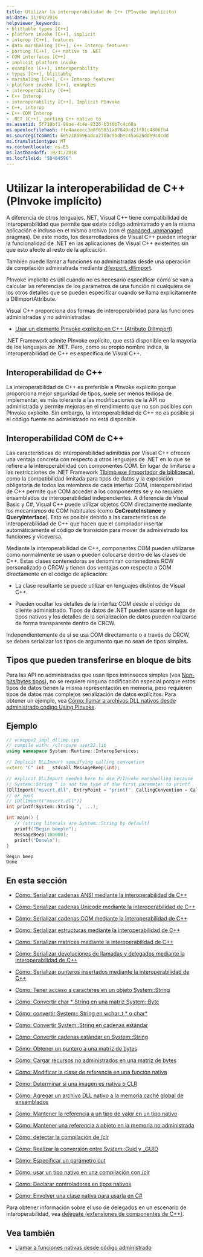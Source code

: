 ```yaml
---
title: Utilizar la interoperabilidad de C++ (PInvoke implícito)
ms.date: 11/04/2016
helpviewer_keywords:
- blittable types [C++]
- platform invoke [C++], implicit
- interop [C++], features
- data marshaling [C++], C++ Interop features
- porting [C++], C++ native to .NET
- COM interfaces [C++]
- implicit platform invoke
- examples [C++], interoperability
- types [C++], blittable
- marshaling [C++], C++ Interop features
- platform invoke [C++], examples
- interoperability [C++]
- C++ Interop
- interoperability [C++], Implicit PInvoke
- C++, interop
- C++ COM Interop
- .NET [C++], porting C++ native to
ms.assetid: 5f710bf1-88ae-4c4e-8326-b3f0b7c4c68a
ms.openlocfilehash: ffe4aaeecc3e0f65851a87840cd21f81c4806fb4
ms.sourcegitcommit: 6052185696adca270bc9bdbec45a626dd89cdcdd
ms.translationtype: MT
ms.contentlocale: es-ES
ms.lasthandoff: 10/31/2018
ms.locfileid: "50464596"
---
```

# <a name="using-c-interop-implicit-pinvoke"></a>Utilizar la interoperabilidad de C++ (PInvoke implícito)

A diferencia de otros lenguajes. NET, Visual C++ tiene compatibilidad de interoperabilidad que permite que exista código administrado y en la misma aplicación e incluso en el mismo archivo (con el [managed, unmanaged](../preprocessor/managed-unmanaged.md) pragmas). De este modo, los desarrolladores de Visual C++ pueden integrar la funcionalidad de .NET en las aplicaciones de Visual C++ existentes sin que esto afecte al resto de la aplicación.

También puede llamar a funciones no administradas desde una operación de compilación administrada mediante [dllexport, dllimport](../cpp/dllexport-dllimport.md).

PInvoke implícito es útil cuando no es necesario especificar cómo se van a calcular las referencias de los parámetros de una función ni cualquiera de los otros detalles que se pueden especificar cuando se llama explícitamente a DllImportAttribute.

Visual C++ proporciona dos formas de interoperabilidad para las funciones administradas y no administradas:

- [Usar un elemento PInvoke explícito en C++ (Atributo DllImport)](../dotnet/using-explicit-pinvoke-in-cpp-dllimport-attribute.md)

.NET Framework admite PInvoke explícito, que está disponible en la mayoría de los lenguajes de .NET. Pero, como su propio nombre indica, la interoperabilidad de C++ es específica de Visual C++.

## <a name="c-interop"></a>Interoperabilidad de C++

La interoperabilidad de C++ es preferible a PInvoke explícito porque proporciona mejor seguridad de tipos, suele ser menos tediosa de implementar, es más tolerante a las modificaciones de la API no administrada y permite mejoras en el rendimiento que no son posibles con PInvoke explícito. Sin embargo, la interoperabilidad de C++ no es posible si el código fuente no administrado no está disponible.

## <a name="c-com-interop"></a>Interoperabilidad COM de C++

Las características de interoperabilidad admitidas por Visual C++ ofrecen una ventaja concreta con respecto a otros lenguajes de .NET en lo que se refiere a la interoperabilidad con componentes COM. En lugar de limitarse a las restricciones de .NET Framework [Tlbimp.exe (importador de biblioteca)](/dotnet/framework/tools/tlbimp-exe-type-library-importer), como la compatibilidad limitada para tipos de datos y la exposición obligatoria de todos los miembros de cada interfaz COM, interoperabilidad de C++ permite que COM acceder a los componentes se y no requiere ensamblados de interoperabilidad independientes. A diferencia de Visual Basic y C#, Visual C++ puede utilizar objetos COM directamente mediante los mecanismos de COM habituales (como **CoCreateInstance** y **QueryInterface**). Esto es posible debido a las características de interoperabilidad de C++ que hacen que el compilador insertar automáticamente el código de transición para mover de administrado los funciones y viceversa.

Mediante la interoperabilidad de C++, componentes COM pueden utilizarse como normalmente se usan o pueden colocarse dentro de las clases de C++. Estas clases contenedoras se denominan contenedores RCW personalizado o CRCW y tienen dos ventajas con respecto a COM directamente en el código de aplicación:

- La clase resultante se puede utilizar en lenguajes distintos de Visual C++.

- Pueden ocultar los detalles de la interfaz COM desde el código de cliente administrado. Tipos de datos de .NET pueden usarse en lugar de tipos nativos y los detalles de la serialización de datos pueden realizarse de forma transparente dentro de CRCW.

Independientemente de si se usa COM directamente o a través de CRCW, se deben serializar los tipos de argumento que no sean de tipos simples.

## <a name="blittable-types"></a>Tipos que pueden transferirse en bloque de bits

Para las API no administradas que usan tipos intrínsecos simples (vea [Non-bits/bytes tipos](/dotnet/framework/interop/blittable-and-non-blittable-types)), no se requiere ninguna codificación especial porque estos tipos de datos tienen la misma representación en memoria, pero requieren tipos de datos más complejos serialización de datos explícitos. Para obtener un ejemplo, vea [Cómo: llamar a archivos DLL nativos desde administrado código Using PInvoke](../dotnet/how-to-call-native-dlls-from-managed-code-using-pinvoke.md).

## <a name="example"></a>Ejemplo

```cpp
// vcmcppv2_impl_dllimp.cpp
// compile with: /clr:pure user32.lib
using namespace System::Runtime::InteropServices;

// Implicit DLLImport specifying calling convention
extern "C" int __stdcall MessageBeep(int);

// explicit DLLImport needed here to use P/Invoke marshalling because
// System::String ^ is not the type of the first parameter to printf
[DllImport("msvcrt.dll", EntryPoint = "printf", CallingConvention = CallingConvention::Cdecl,  CharSet = CharSet::Ansi)]
// or just
// [DllImport("msvcrt.dll")]
int printf(System::String ^, ...);

int main() {
   // (string literals are System::String by default)
   printf("Begin beep\n");
   MessageBeep(100000);
   printf("Done\n");
}
```

```Output
Begin beep
Done
```

## <a name="in-this-section"></a>En esta sección

- [Cómo: Serializar cadenas ANSI mediante la interoperabilidad de C++](../dotnet/how-to-marshal-ansi-strings-using-cpp-interop.md)

- [Cómo: Serializar cadenas Unicode mediante la interoperabilidad de C++](../dotnet/how-to-marshal-unicode-strings-using-cpp-interop.md)

- [Cómo: Serializar cadenas COM mediante la interoperabilidad de C++](../dotnet/how-to-marshal-com-strings-using-cpp-interop.md)

- [Cómo: Serializar estructuras mediante la interoperabilidad de C++](../dotnet/how-to-marshal-structures-using-cpp-interop.md)

- [Cómo: Serializar matrices mediante la interoperabilidad de C++](../dotnet/how-to-marshal-arrays-using-cpp-interop.md)

- [Cómo: Serializar devoluciones de llamadas y delegados mediante la interoperabilidad de C++](../dotnet/how-to-marshal-callbacks-and-delegates-by-using-cpp-interop.md)

- [Cómo: Serializar punteros insertados mediante la interoperabilidad de C++](../dotnet/how-to-marshal-embedded-pointers-using-cpp-interop.md)

- [Cómo: Tener acceso a caracteres en un objeto System::String](../dotnet/how-to-access-characters-in-a-system-string.md)

- [Cómo: Convertir char * String en una matriz System::Byte](../dotnet/how-to-convert-char-star-string-to-system-byte-array.md)

- [Cómo: convertir System:: String en wchar_t * o char\*](../dotnet/how-to-convert-system-string-to-wchar-t-star-or-char-star.md)

- [Cómo: Convertir System::String en cadenas estándar](../dotnet/how-to-convert-system-string-to-standard-string.md)

- [Cómo: Convertir cadenas estándar en System::String](../dotnet/how-to-convert-standard-string-to-system-string.md)

- [Cómo: Obtener un puntero a una matriz de bytes](../dotnet/how-to-obtain-a-pointer-to-byte-array.md)

- [Cómo: Cargar recursos no administrados en una matriz de bytes](../dotnet/how-to-load-unmanaged-resources-into-a-byte-array.md)

- [Cómo: Modificar la clase de referencia en una función nativa](../dotnet/how-to-modify-reference-class-in-a-native-function.md)

- [Cómo: Determinar si una imagen es nativa o CLR](../dotnet/how-to-determine-if-an-image-is-native-or-clr.md)

- [Cómo: Agregar un archivo DLL nativo a la memoria caché global de ensamblados](../dotnet/how-to-add-native-dll-to-global-assembly-cache.md)

- [Cómo: Mantener la referencia a un tipo de valor en un tipo nativo](../dotnet/how-to-hold-reference-to-value-type-in-native-type.md)

- [Cómo: Mantener una referencia a objeto en la memoria no administrada](../dotnet/how-to-hold-object-reference-in-unmanaged-memory.md)

- [Cómo: detectar la compilación de /clr](../dotnet/how-to-detect-clr-compilation.md)

- [Cómo: Realizar la conversión entre System::Guid y _GUID](../dotnet/how-to-convert-between-system-guid-and-guid.md)

- [Cómo: Especificar un parámetro out](../dotnet/how-to-specify-an-out-parameter.md)

- [Cómo: usar un tipo nativo en una compilación con /clr](../dotnet/how-to-use-a-native-type-in-a-clr-compilation.md)

- [Cómo: Declarar controladores en tipos nativos](../dotnet/how-to-declare-handles-in-native-types.md)

- [Cómo: Envolver una clase nativa para usarla en C#](../dotnet/how-to-wrap-native-class-for-use-by-csharp.md)

Para obtener información sobre el uso de delegados en un escenario de interoperabilidad, vea [delegate (extensiones de componentes de C++)](../windows/delegate-cpp-component-extensions.md).

## <a name="see-also"></a>Vea también

- [Llamar a funciones nativas desde código administrado](../dotnet/calling-native-functions-from-managed-code.md)
